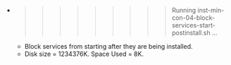 * >>>>>>>>> Running inst-min-con-04-block-services-start-postinstall.sh ...
  * Block services from starting after they are being installed.
  * Disk size = 1234376K. Space Used = 8K.
